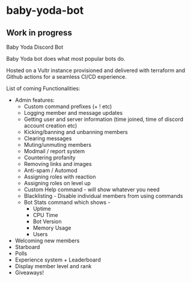 # baby-yoda-bot

## Work in progress 
Baby Yoda Discord Bot

Baby Yoda bot does what most popular bots do. 

Hosted on a Vultr instance provisioned and delivered with terraform and Github actions for a seamless CI/CD experience.

List of coming Functionalities: 

- Admin features:
    - Custom command prefixes (+ ! etc)
    - Logging member and message updates
    - Getting user and server information (time joined, time of discord account creation etc)
    - Kicking/banning and unbanning members
    - Clearing messages
    - Muting/unmuting members
    - Modmail / report system
    - Countering profanity
    - Removing links and images
    - Anti-spam  / Automod
    - Assigning roles with reaction
    - Assigning roles on level up
    - Custom Help command - will show whatever you need
    - Blacklisting - Disable individual members from using commands
    - Bot Stats command which shows -
        - Uptime
        - CPU Time
        - Bot Version
        - Memory Usage
        - Users
- Welcoming new members
- Starboard
- Polls
- Experience system + Leaderboard
- Display member level and rank
- Giveaways!